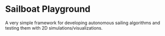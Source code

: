 # Sailboat Playground

A very simple framework for developing autonomous sailing algorithms and testing them with 2D simulations/visualizations.